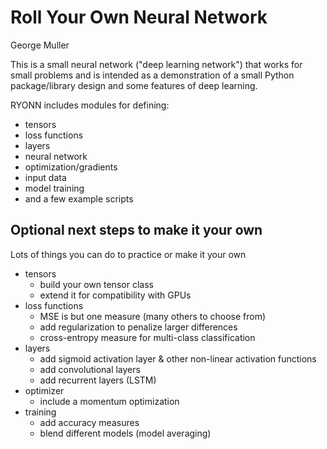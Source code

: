 # Roll Your Own Neural Network

George Muller

This is a small neural network ("deep learning network") that works for small problems and is intended as a demonstration of a small Python package/library design and some features of deep learning.

RYONN includes modules for defining:

* tensors
* loss functions
* layers
* neural network
* optimization/gradients
* input data
* model training
* and a few example scripts

## Optional next steps to make it your own

Lots of things you can do to practice or make it your own

* tensors
  * build your own tensor class
  * extend it for compatibility with GPUs
* loss functions
  * MSE is but one measure (many others to choose from)
  * add regularization to penalize larger differences
  * cross-entropy measure for multi-class classification
* layers
  * add sigmoid activation layer & other non-linear activation functions
  * add convolutional layers
  * add recurrent layers (LSTM)
* optimizer
  * include a momentum optimization
* training
  * add accuracy measures
  * blend different models (model averaging)

